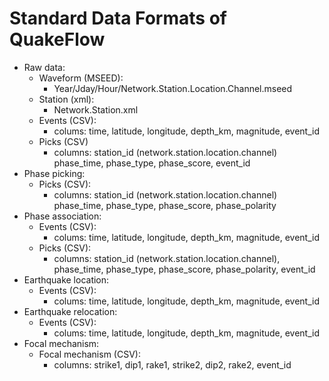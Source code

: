 # Standard Data Formats of QuakeFlow

- Raw data: 
	- Waveform (MSEED): 
		- Year/Jday/Hour/Network.Station.Location.Channel.mseed
	- Station (xml):
		- Network.Station.xml
	- Events (CSV):
		- colums: time, latitude, longitude, depth_km, magnitude, event_id
	- Picks (CSV)
		- columns: station_id (network.station.location.channel) phase_time, phase_type, phase_score, event_id
- Phase picking:
	- Picks (CSV):
		- columns: station_id (network.station.location.channel) phase_time, phase_type, phase_score, phase_polarity
- Phase association:
	- Events (CSV):
		- colums: time, latitude, longitude, depth_km, magnitude, event_id
	- Picks (CSV):
		- columns: station_id (network.station.location.channel), phase_time, phase_type, phase_score, phase_polarity, event_id
- Earthquake location:
	- Events (CSV):
		- colums: time, latitude, longitude, depth_km, magnitude, event_id
- Earthquake relocation:
	- Events (CSV):
		- colums: time, latitude, longitude, depth_km, magnitude, event_id
- Focal mechanism:
	- Focal mechanism (CSV):
		- columns: strike1, dip1, rake1, strike2, dip2, rake2, event_id